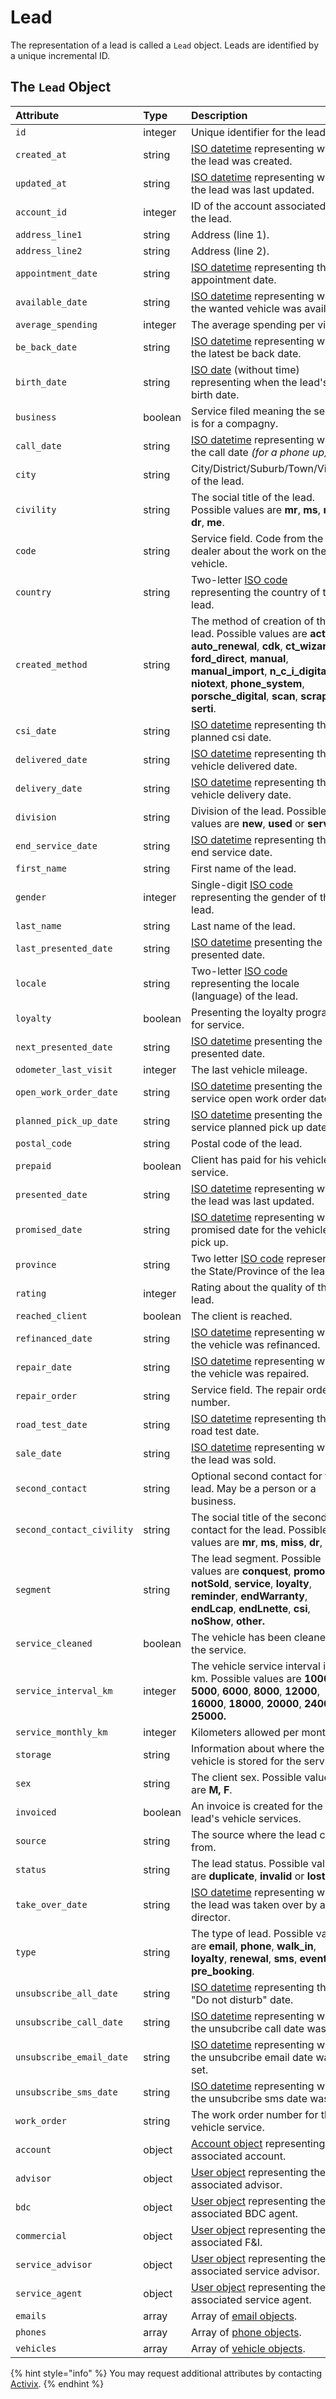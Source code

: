 # Lead

The representation of a lead is called a `Lead` object. Leads are identified by a unique incremental ID.

## The `Lead` Object

| **Attribute** | **Type** | **Description** |
| :--- | :--- | :--- |
| `id` | integer | Unique identifier for the lead. |
| `created_at` | string | [ISO datetime](https://en.wikipedia.org/wiki/ISO_8601) representing when the lead was created. |
| `updated_at` | string | [ISO datetime](https://en.wikipedia.org/wiki/ISO_8601) representing when the lead was last updated. |
| `account_id` | integer | ID of the account associated with the lead. |
| `address_line1` | string | Address \(line 1\). |
| `address_line2` | string | Address \(line 2\). |
| `appointment_date` | string | [​ISO datetime](https://en.wikipedia.org/wiki/ISO_8601) representing the appointment date. |
| `available_date` | string | ​​​[ISO datetime](https://en.wikipedia.org/wiki/ISO_8601) representing when the wanted vehicle was available. |
| `average_spending` | integer | The average spending per visit. |
| `be_back_date` | string | [ISO datetime](https://en.wikipedia.org/wiki/ISO_8601) representing when the latest be back date. |
| `birth_date` | string | [ISO date](https://en.wikipedia.org/wiki/ISO_8601) \(without time\) representing when the lead's birth date. |
| `business` | boolean | Service filed meaning the service is for a compagny. |
| `call_date` | string | [ISO datetime](https://en.wikipedia.org/wiki/ISO_8601) representing when the call date _\(for a phone up\)_. |
| `city` | string | City/District/Suburb/Town/Village of the lead. |
| `civility` | string | The social title of the lead. Possible values are **mr**, **ms**, **miss**, **dr**, **me**. |
| `code` | string | Service field. Code from the dealer about the work on the vehicle. |
| `country` | string | Two-letter [ISO code](https://en.wikipedia.org/wiki/ISO_3166-2) representing the country of the lead. |
| `created_method` | string | The method of creation of the lead. Possible values are **activix**, **auto\_renewal**, **cdk**, **ct\_wizard**, **ford\_direct**, **manual**, **manual\_import**, **n\_c\_i\_digital**, **niotext**, **phone\_system**, **porsche\_digital**, **scan**, **scraper**, **serti**. |
| `csi_date` | string | [ISO datetime](https://en.wikipedia.org/wiki/ISO_8601) representing the planned csi date. |
| `delivered_date` | string | [ISO datetime](https://en.wikipedia.org/wiki/ISO_8601) representing the vehicle delivered date. |
| `delivery_date` | string | [ISO datetime](https://en.wikipedia.org/wiki/ISO_8601) representing the vehicle delivery date. |
| `division` | string | Division of the lead. Possible values are **new**, **used** or **service**. |
| `end_service_date` | string | [ISO datetime](https://en.wikipedia.org/wiki/ISO_8601) representing the end service date. |
| `first_name` | string | First name of the lead. |
| `gender` | integer | Single-digit [ISO code](https://en.wikipedia.org/wiki/ISO/IEC_5218) representing the gender of the lead. |
| `last_name` | string | Last name of the lead. |
| `last_presented_date` | string | [ISO datetime](https://en.wikipedia.org/wiki/ISO_8601) presenting the last presented date. |
| `locale` | string | Two-letter [ISO code](https://en.wikipedia.org/wiki/List_of_ISO_639-1_codes) representing the locale \(language\) of the lead. |
| `loyalty` | boolean | Presenting the loyalty program for service. |
| `next_presented_date` | string | [ISO datetime](https://en.wikipedia.org/wiki/ISO_8601) presenting the next presented date. |
| `odometer_last_visit` | integer | The last vehicle mileage. |
| `open_work_order_date` | string | [ISO datetime](https://en.wikipedia.org/wiki/ISO_8601) presenting the service open work order date. |
| `planned_pick_up_date` | string | [ISO datetime](https://en.wikipedia.org/wiki/ISO_8601) presenting the service planned pick up date. |
| `postal_code` | string | Postal code of the lead. |
| `prepaid` | boolean | Client has paid for his vehicle service. |
| `presented_date` | string | [ISO datetime](https://en.wikipedia.org/wiki/ISO_8601) representing when the lead was last updated. |
| `promised_date` | string | [ISO datetime](https://en.wikipedia.org/wiki/ISO_8601) representing when promised date for the vehicle pick up. |
| `province` | string | Two letter [ISO code](https://en.wikipedia.org/wiki/ISO_3166) representing the State/Province of the lead. |
| `rating` | integer | Rating about the quality of the lead. |
| `reached_client` | boolean | The client is reached. |
| `refinanced_date` | string | [ISO datetime](https://en.wikipedia.org/wiki/ISO_8601) representing when the vehicle was refinanced. |
| `repair_date` | string | [ISO datetime](https://en.wikipedia.org/wiki/ISO_8601) representing when the vehicle was repaired. |
| `repair_order` | string | Service field. The repair order number. |
| `road_test_date` | string | [ISO datetime](https://en.wikipedia.org/wiki/ISO_8601) representing the road test date. |
| `sale_date` | string | [ISO datetime](https://en.wikipedia.org/wiki/ISO_8601) representing when the lead was sold. |
| `second_contact` | string | Optional second contact for the lead. May be a person or a business. |
| `second_contact_civility` | string | The social title of the second contact for the lead. Possible values are **mr**, **ms**, **miss**, **dr**, **me**. |
| `segment` | string | The lead segment. Possible values are **conquest**, **promo**, **notSold**, **service**, **loyalty**, **reminder**, **endWarranty**, **endLcap**, **endLnette**, **csi**, **noShow**, **other.** |
| `service_cleaned` | boolean | The vehicle has been cleaned for the service. |
| `service_interval_km` | integer | The vehicle service interval in km. Possible values are **1000**, **5000**, **6000**, **8000**, **12000**, **16000**, **18000**, **20000**, **24000**, **25000.** |
| `service_monthly_km` | integer | Kilometers allowed per month. |
| `storage` | string | Information about where the vehicle is stored for the service. |
| `sex` | string | The client sex. Possible values are **M, F**. |
| `invoiced` | boolean | An invoice is created for the lead's vehicle services. |
| `source` | string | The source where the lead came from. |
| `status` | string | The lead status. Possible values are **duplicate**, **invalid** or **lost**. |
| `take_over_date` | string | [ISO datetime](https://en.wikipedia.org/wiki/ISO_8601) representing when the lead was taken over by a director. |
| `type` | string | The type of lead. Possible values are **email**, **phone**, **walk\_in**, **loyalty**, **renewal**, **sms**, **event** and **pre\_booking**. |
| `unsubscribe_all_date` | string | [ISO datetime](https://en.wikipedia.org/wiki/ISO_8601) representing the "Do not disturb" date. |
| `unsubscribe_call_date` | string | [ISO datetime](https://en.wikipedia.org/wiki/ISO_8601) representing when the unsubcribe call date was set. |
| `unsubscribe_email_date` | string | [ISO datetime](https://en.wikipedia.org/wiki/ISO_8601) representing when the unsubcribe email date was set. |
| `unsubscribe_sms_date` | string | [ISO datetime](https://en.wikipedia.org/wiki/ISO_8601) representing when the unsubcribe sms date was set. |
| `work_order` | string | The work order number for the vehicle service. |
| `account` | object | [​Account object](https://docs.crm.activix.ca/objects/account) representing the associated account. |
| `advisor` | object | ​​[User object](https://docs.crm.activix.ca/objects/user) representing the associated advisor. |
| `bdc` | object | [User object](https://docs.crm.activix.ca/objects/user) representing the associated BDC agent. |
| `commercial` | object | [User object](https://docs.crm.activix.ca/objects/user) representing the associated F&I. |
| `service_advisor` | object | [User object](https://docs.crm.activix.ca/objects/user) representing the associated service advisor. |
| `service_agent` | object | [User object](https://docs.crm.activix.ca/objects/user) representing the associated service agent. |
| `emails` | array | Array of [email objects](https://docs.crm.activix.ca/objects/email). |
| `phones` | array | Array of [phone objects](https://docs.crm.activix.ca/objects/phone). |
| `vehicles` | array | Array of [vehicle objects](https://docs.crm.activix.ca/objects/vehicle). |

{% hint style="info" %}
You may request additional attributes by contacting [Activix](https://activix.ca/en/contact-us).
{% endhint %}

